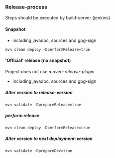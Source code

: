 ### Release-process

Steps should be executed by build-server (jenkins)

#### Snapshot

* including javadoc, sources and gpg-sign

`mvn clean deploy -DperformRelease=true`

#### 'Official' release (no snapshot)

Project does not use *maven-release-plugin*

* including javadoc, sources and gpg-sign

##### Alter version to release-version

`mvn validate -DprepareRelease=true`

##### perform release

`mvn clean deploy -DperformRelease=true`

##### Alter version to next deployment-version

`mvn validate -DprepareDev=true`
